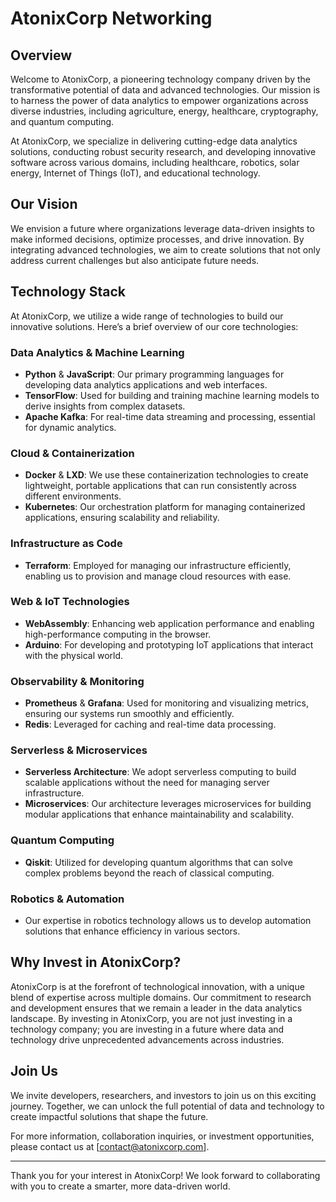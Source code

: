 # AtonixCorp Networking

## Overview

Welcome to AtonixCorp, a pioneering technology company driven by the transformative potential of data and advanced technologies. Our mission is to harness the power of data analytics to empower organizations across diverse industries, including agriculture, energy, healthcare, cryptography, and quantum computing.

At AtonixCorp, we specialize in delivering cutting-edge data analytics solutions, conducting robust security research, and developing innovative software across various domains, including healthcare, robotics, solar energy, Internet of Things (IoT), and educational technology.

## Our Vision

We envision a future where organizations leverage data-driven insights to make informed decisions, optimize processes, and drive innovation. By integrating advanced technologies, we aim to create solutions that not only address current challenges but also anticipate future needs.

## Technology Stack

At AtonixCorp, we utilize a wide range of technologies to build our innovative solutions. Here’s a brief overview of our core technologies:

### Data Analytics & Machine Learning

- **Python** & **JavaScript**: Our primary programming languages for developing data analytics applications and web interfaces.
- **TensorFlow**: Used for building and training machine learning models to derive insights from complex datasets.
- **Apache Kafka**: For real-time data streaming and processing, essential for dynamic analytics.

### Cloud & Containerization

- **Docker** & **LXD**: We use these containerization technologies to create lightweight, portable applications that can run consistently across different environments.
- **Kubernetes**: Our orchestration platform for managing containerized applications, ensuring scalability and reliability.

### Infrastructure as Code

- **Terraform**: Employed for managing our infrastructure efficiently, enabling us to provision and manage cloud resources with ease.

### Web & IoT Technologies

- **WebAssembly**: Enhancing web application performance and enabling high-performance computing in the browser.
- **Arduino**: For developing and prototyping IoT applications that interact with the physical world.

### Observability & Monitoring

- **Prometheus** & **Grafana**: Used for monitoring and visualizing metrics, ensuring our systems run smoothly and efficiently.
- **Redis**: Leveraged for caching and real-time data processing.

### Serverless & Microservices

- **Serverless Architecture**: We adopt serverless computing to build scalable applications without the need for managing server infrastructure.
- **Microservices**: Our architecture leverages microservices for building modular applications that enhance maintainability and scalability.

### Quantum Computing

- **Qiskit**: Utilized for developing quantum algorithms that can solve complex problems beyond the reach of classical computing.

### Robotics & Automation

- Our expertise in robotics technology allows us to develop automation solutions that enhance efficiency in various sectors.

## Why Invest in AtonixCorp?

AtonixCorp is at the forefront of technological innovation, with a unique blend of expertise across multiple domains. Our commitment to research and development ensures that we remain a leader in the data analytics landscape. By investing in AtonixCorp, you are not just investing in a technology company; you are investing in a future where data and technology drive unprecedented advancements across industries.

## Join Us

We invite developers, researchers, and investors to join us on this exciting journey. Together, we can unlock the full potential of data and technology to create impactful solutions that shape the future.

For more information, collaboration inquiries, or investment opportunities, please contact us at [contact@atonixcorp.com].

---

Thank you for your interest in AtonixCorp! We look forward to collaborating with you to create a smarter, more data-driven world.
